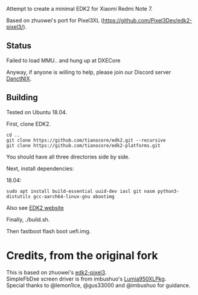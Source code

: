 
Attempt to create a minimal EDK2 for Xiaomi Redmi Note 7.

Based on zhuowei's port for Pixel3XL (https://github.com/Pixel3Dev/edk2-pixel3/).

## Status 

Failed to load MMU.. and hung up at DXECore

Anyway, if anyone is willing to help, please join our Discord server [DanctNIX](https://discord.gg/AvtdRJ3).

## Building
Tested on Ubuntu 18.04.

First, clone EDK2.

```
cd ..
git clone https://github.com/tianocore/edk2.git --recursive
git clone https://github.com/tianocore/edk2-platforms.git
```

You should have all three directories side by side.

Next, install dependencies:

18.04:

```
sudo apt install build-essential uuid-dev iasl git nasm python3-distutils gcc-aarch64-linux-gnu abootimg
```

Also see [EDK2 website](https://github.com/tianocore/tianocore.github.io/wiki/Using-EDK-II-with-Native-GCC#Install_required_software_from_apt)

Finally, ./build.sh.

Then fastboot flash boot uefi.img.

# Credits, from the original fork

This is based on zhuowei's [edk2-pixel3](https://github.com/Pixel3Dev/edk2-pixel3).  
SimpleFbDxe screen driver is from imbushuo's [Lumia950XLPkg](https://github.com/WOA-Project/Lumia950XLPkg).  
Special thanks to @lemon1ice, @gus33000 and @imbushuo for guidance.
